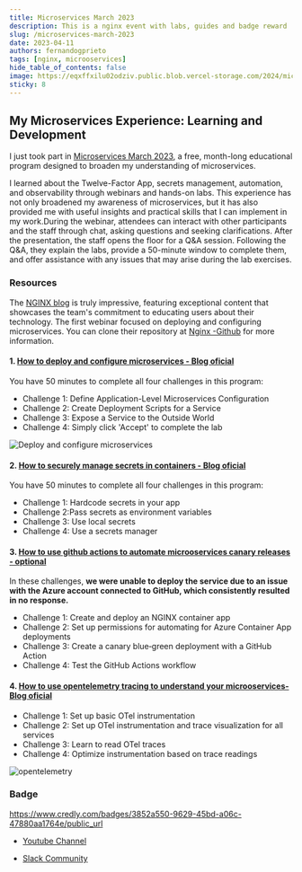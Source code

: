 ```yaml
---
title: Microservices March 2023
description: This is a nginx event with labs, guides and badge reward
slug: /microservices-march-2023
date: 2023-04-11
authors: fernandogprieto
tags: [nginx, microoservices]
hide_table_of_contents: false
image: https://eqxffxilu02odziv.public.blob.vercel-storage.com/2024/microservices-march-2023.png
sticky: 8
---
```


## My Microservices Experience: Learning and Development

I just took part in [Microservices March 2023](https://www.f5.com/company/blog/nginx/nginx-tutorial-deploy-configure-microservices), a free, month-long educational program designed to broaden
my understanding of microservices. 

<!-- truncate -->

I learned about the Twelve-Factor App, secrets management, automation,
and observability through webinars and hands-on labs. This experience has not only broadened my awareness
of microservices, but it has also provided me with useful insights and practical skills that I can implement
in my work.During the webinar, attendees can interact with other participants and the staff through chat,
asking questions and seeking clarifications. After the presentation, the staff opens the floor for a Q&A session.
Following the Q&A, they explain the labs, provide a 50-minute window to complete them, and offer assistance with any issues that may arise during the lab exercises.

###  Resources

The [NGINX blog](https://www.nginx.com/blog/) is truly impressive, featuring exceptional content that showcases the team's commitment to educating users about their technology. The first webinar focused on deploying and configuring microservices. You can clone their repository at  [Nginx -Github](https://github.com/microservices-march/platform) for more information.

#### 1. [How to deploy and configure microservices - Blog oficial](https://www.nginx.com/blog/nginx-tutorial-deploy-configure-microservices/)
You have 50 minutes to complete all four challenges in this program:

- Challenge 1: Define Application-Level Microservices Configuration
- Challenge 2: Create Deployment Scripts for a Service
- Challenge 3: Expose a Service to the Outside World
- Challenge 4: Simply click 'Accept' to complete the lab

![Deploy and configure microservices](https://gitlab.com/fernandogprieto/fgp-website/-/raw/main/static/img/blog/tutorial-deploy-configure-microservices_topology.png)


#### 2. [How to securely manage secrets in containers - Blog oficial](https://www.nginx.com/blog/nginx-tutorial-securely-manage-secrets-containers/)

You have 50 minutes to complete all four challenges in this program:

- Challenge 1: Hardcode secrets in your app
- Challenge 2:Pass secrets as environment variables
- Challenge 3: Use local secrets
- Challenge 4: Use a secrets manager


#### 3. [How to use github actions to automate microoservices canary releases - optional](https://www.nginx.com/blog/nginx-tutorial-github-actions-automate-microservices-canary-deployments/)
In these challenges, **we were unable to deploy the service due to an issue with the Azure account connected to GitHub, which consistently resulted in no response.**

- Challenge 1: Create and deploy an NGINX container app
- Challenge 2: Set up permissions for automating for Azure Container App deployments
- Challenge 3: Create a canary blue‑green deployment with a GitHub Action
- Challenge 4: Test the GitHub Actions workflow

#### 4. [How to use opentelemetry tracing to understand your microoservices- Blog oficial](https://www.nginx.com/blog/nginx-tutorial-opentelemetry-tracing-understand-microservices/)

- Challenge 1: Set up basic OTel instrumentation
- Challenge 2: Set up OTel instrumentation and trace visualization for all services
- Challenge 3: Learn to read OTel traces
- Challenge 4: Optimize instrumentation based on trace readings

![opentelemetry](https://gitlab.com/fernandogprieto/fgp-website/-/raw/main/static/img/blog/tutorial-OTel-tracing-microservices_topology.png)

### Badge
https://www.credly.com/badges/3852a550-9629-45bd-a06c-47880aa1764e/public_url

- [Youtube Channel](https://www.youtube.com/@nginx_official "Youtube")

- [Slack Community](https://community.nginx.org/joinslack "Slack")

